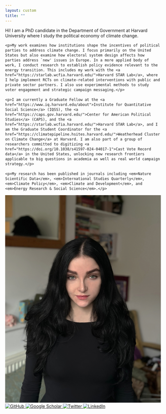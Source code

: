```yaml
---
layout: custom
title: ""
---
```


<div class="bio-container">
  <div class="bio-text">
    <p>Hi! I am a PhD candidate in the Department of Government at Harvard University where I study the political economy of climate change.</p>

    <p>My work examines how institutions shape the incentives of political parties to address climate change. I focus primarily on the United States but also examine how electoral system design affects how parties address `new' issues in Europe. In a more applied body of work, I conduct research to establish policy evidence relevant to the energy transition. This includes my work with the <a href="https://starlab.wcfia.harvard.edu/">Harvard STAR Lab</a>, where I help implement RCTs on climate-related interventions with public and private sector partners. I also use experimental methods to study voter engagement and strategic campaign messaging.</p>

    <p>I am currently a Graduate Fellow at the <a href="https://www.iq.harvard.edu/about">Institute for Quantitative Social Science</a> (IQSS), the <a href="https://caps.gov.harvard.edu/">Center for American Political Studies</a> (CAPS), and the <a href="https://starlab.wcfia.harvard.edu/">Harvard STAR Lab</a>, and I am the Graduate Student Coordinator for the <a href="https://climatepipeline.hsites.harvard.edu/">Weatherhead Cluster on Climate Change</a> at Harvard. I am also part of a group of researchers committed to digitizing <a href="https://doi.org/10.1038/s41597-024-04017-1">Cast Vote Record data</a> in the United States, unlocking new research frontiers applicable to big questions in academia as well as real world campaign strategy.</p>

    <p>My research has been published in journals including <em>Nature Scientific Data</em>, <em>International Studies Quarterly</em>, <em>Climate Policy</em>, <em>Climate and Development</em>, and <em>Energy Research & Social Science</em>.</p>
  </div>

  <div class="bio-photo">
    <img src="/assets/images/headshot2025.jpg" alt="Aleksandra Conevska" />
  </div>
</div>

<div class="social-icons">
  <a href="https://github.com/aconevska" target="_blank" title="GitHub">
    <img src="https://cdn.jsdelivr.net/gh/simple-icons/simple-icons/icons/github.svg" alt="GitHub" />
  </a>
  <a href="https://scholar.google.com/citations?user=9_02_o4AAAAJ&hl=en" target="_blank" title="Google Scholar">
    <img src="https://cdn.jsdelivr.net/gh/simple-icons/simple-icons/icons/googlescholar.svg" alt="Google Scholar" />
  </a>
  <a href="https://x.com/aleksandracone" target="_blank" title="Twitter">
    <img src="https://cdn.jsdelivr.net/gh/simple-icons/simple-icons/icons/twitter.svg" alt="Twitter" />
  </a>
  <a href="https://linkedin.com/in/aleksandra-conevska" target="_blank" title="LinkedIn">
    <img src="https://cdn.jsdelivr.net/gh/simple-icons/simple-icons/icons/linkedin.svg" alt="LinkedIn" />
  </a>
</div>
